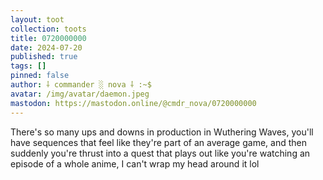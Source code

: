 ```yaml
---
layout: toot
collection: toots
title: 0720000000
date: 2024-07-20
published: true
tags: []
pinned: false
author: ⸸ commander ░ nova ⸸ :~$
avatar: /img/avatar/daemon.jpeg
mastodon: https://mastodon.online/@cmdr_nova/0720000000
---
```


There's so many ups and downs in production in Wuthering Waves, you'll have sequences that feel like they're part of an average game, and then suddenly you're thrust into a quest that plays out like you're watching an episode of a whole anime, I can't wrap my head around it lol
